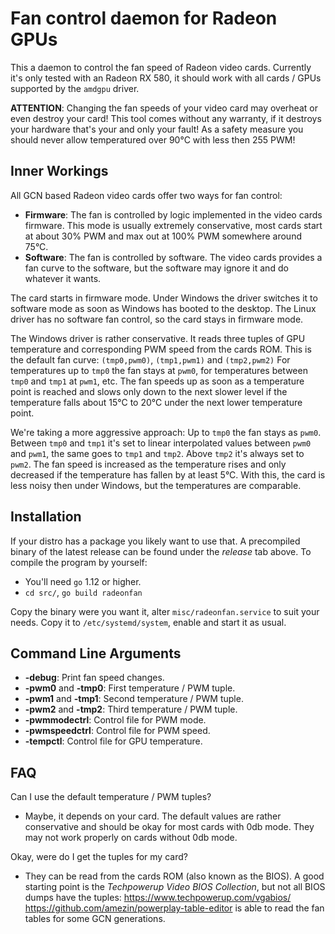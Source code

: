 # Fan control daemon for Radeon GPUs

This a daemon to control the fan speed of Radeon video cards. Currently
it's only tested with an Radeon RX 580, it should work with all cards /
GPUs supported by the `amdgpu` driver.

**ATTENTION**: Changing the fan speeds of your video card may overheat
or even destroy your card! This tool comes without any warranty, if it
destroys your hardware that's your and only your fault! As a safety
measure you should never allow temperatured over 90°C with less then
255 PWM!


## Inner Workings

All GCN based Radeon video cards offer two ways for fan control:

* **Firmware**: The fan is controlled by logic implemented in the video
  cards firmware. This mode is usually extremely conservative, most
  cards start at about 30% PWM and max out at 100% PWM somewhere around
  75°C.
* **Software**: The fan is controlled by software. The video cards
  provides a fan curve to the software, but the software may ignore it
  and do whatever it wants.

The card starts in firmware mode. Under Windows the driver switches it
to software mode as soon as Windows has booted to the desktop. The Linux
driver has no software fan control, so the card stays in firmware mode.

The Windows driver is rather conservative. It reads three tuples of GPU
temperature and corresponding PWM speed from the cards ROM. This is the
default fan curve: `(tmp0,pwm0)`, `(tmp1,pwm1)` and `(tmp2,pwm2)` For
temperatures up to `tmp0` the fan stays at `pwm0`, for temperatures
between `tmp0` and `tmp1` at `pwm1`, etc. The fan speeds up as soon as a
temperature point is reached and slows only  down to the next slower
level if the temperature falls about 15°C to 20°C under the next lower
temperature point.

We're taking a more aggressive approach: Up to `tmp0` the fan stays as
`pwm0`. Between `tmp0` and `tmp1` it's set to linear interpolated values
between `pwm0` and `pwm1`, the same goes to `tmp1` and `tmp2`. Above
`tmp2` it's always set to `pwm2`. The fan speed is increased as the
temperature rises and only decreased if the temperature has fallen by at
least 5°C. With this, the card is less noisy then under Windows, but the
temperatures are comparable.


## Installation

If your distro has a package you likely want to use that. A precompiled
binary of the latest release can be found under the *release* tab above.
To compile the program by yourself:

* You'll need `go` 1.12 or higher.
* `cd src/`, `go build radeonfan`

Copy the binary were you want it, alter `misc/radeonfan.service` to suit
your needs. Copy it to `/etc/systemd/system`, enable and start it as
usual.


## Command Line Arguments

* **-debug**: Print fan speed changes.
* **-pwm0** and **-tmp0**: First temperature / PWM tuple.
* **-pwm1** and **-tmp1**: Second temperature / PWM tuple.
* **-pwm2** and **-tmp2**: Third temperature / PWM tuple.
* **-pwmmodectrl**: Control file for PWM mode.
* **-pwmspeedctrl**: Control file for PWM speed.
* **-tempctl**: Control file for GPU temperature.


## FAQ

Can I use the default temperature / PWM tuples?
* Maybe, it depends on your card. The default values are rather
  conservative and should be okay for most cards with 0db mode.
  They may not work properly on cards without 0db mode. 

Okay, were do I get the tuples for my card?
* They can be read from the cards ROM (also known as the BIOS). A good
  starting point is the *Techpowerup Video BIOS Collection*, but not all
  BIOS dumps have the tuples: https://www.techpowerup.com/vgabios/  
  https://github.com/amezin/powerplay-table-editor is able to read the
  fan tables for some GCN generations.
